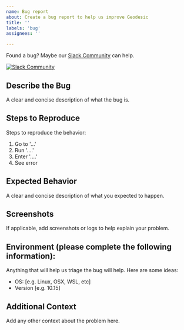 ```yaml
---
name: Bug report
about: Create a bug report to help us improve Geodesic
title: ''
labels: 'bug'
assignees: ''

---
```


Found a bug? Maybe our [Slack Community](https://slack.cloudposse.com) can help. 

[![Slack Community](https://slack.cloudposse.com/badge.svg)](https://slack.cloudposse.com)

## Describe the Bug
A clear and concise description of what the bug is.

## Steps to Reproduce
Steps to reproduce the behavior:
1. Go to '...'
2. Run '....'
3. Enter '....'
4. See error

## Expected Behavior
A clear and concise description of what you expected to happen.

## Screenshots
If applicable, add screenshots or logs to help explain your problem.

## Environment (please complete the following information):

Anything that will help us triage the bug will help. Here are some ideas:
 - OS: [e.g. Linux, OSX, WSL, etc]
 - Version [e.g. 10.15]

## Additional Context
Add any other context about the problem here.